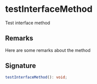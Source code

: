 
# testInterfaceMethod

Test interface method

## Remarks

Here are some remarks about the method

## Signature

```typescript
testInterfaceMethod(): void;
```
